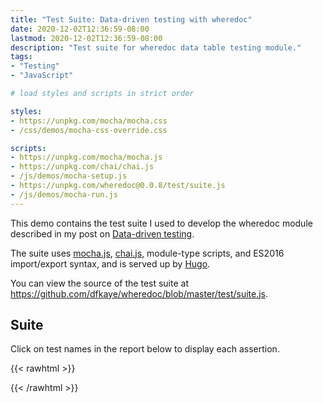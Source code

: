 ```yaml
---
title: "Test Suite: Data-driven testing with wheredoc"
date: 2020-12-02T12:36:59-08:00
lastmod: 2020-12-02T12:36:59-08:00
description: "Test suite for wheredoc data table testing module."
tags:
- "Testing"
- "JavaScript"

# load styles and scripts in strict order

styles: 
- https://unpkg.com/mocha/mocha.css
- /css/demos/mocha-css-override.css

scripts: 
- https://unpkg.com/mocha/mocha.js
- https://unpkg.com/chai/chai.js
- /js/demos/mocha-setup.js
- https://unpkg.com/wheredoc@0.0.8/test/suite.js
- /js/demos/mocha-run.js
---
```


This demo contains the test suite I used to develop the wheredoc module described in my post on [Data-driven testing](/posts/2020/12/02/data-driven-testing-with-wheredoc/).

The suite uses [mocha.js](https://mochajs.org/), [chai.js](https://www.chaijs.com/), module-type scripts, and ES2016 import/export syntax, and is served up by [Hugo](https://gohugo.io).

You can view the source of the test suite at https://github.com/dfkaye/wheredoc/blob/master/test/suite.js.

## Suite

Click on test names in the report below to display each assertion.

{{< rawhtml >}}
<div id="fixture"></div>
<div id="mocha"></div>
{{< /rawhtml >}}
